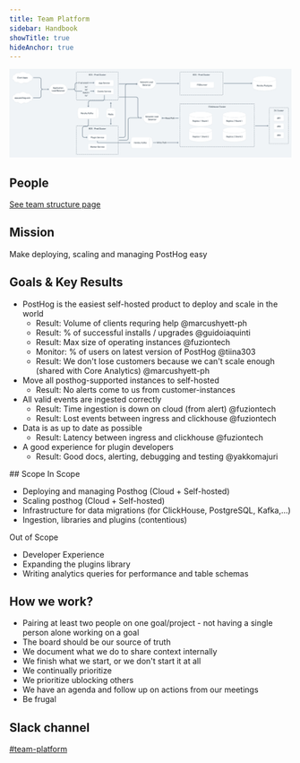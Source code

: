 ```yaml
---
title: Team Platform
sidebar: Handbook
showTitle: true
hideAnchor: true
---
```


![Image of Cloud Infrastructure](https://github.com/PostHog/posthog-cloud/blob/master/docs/images/infra.png?raw=true)

## People

[See team structure page](/handbook/people/team-structure/team-structure)

## Mission

Make deploying, scaling and managing PostHog easy

## Goals & Key Results

* PostHog is the easiest self-hosted product to deploy and scale in the world
    * Result: Volume of clients requring help @marcushyett-ph
    * Result: % of successful installs / upgrades @guidoiaquinti
    * Result: Max size of operating instances @fuziontech
    * Monitor: % of users on latest version of PostHog @tiina303
    * Result: We don't lose customers because we can't scale enough (shared with Core Analytics) @marcushyett-ph
* Move all posthog-supported instances to self-hosted
    * Result: No alerts come to us from customer-instances
* All valid events are ingested correctly
    * Result: Time ingestion is down on cloud (from alert) @fuziontech
    * Result: Lost events between ingress and clickhouse @fuziontech
* Data is as up to date as possible
    * Result: Latency between ingress and clickhouse @fuziontech
* A good experience for plugin developers
    * Result: Good docs, alerting, debugging and testing @yakkomajuri

## Scope
In Scope
  * Deploying and managing Posthog (Cloud + Self-hosted)
  * Scaling posthog (Cloud + Self-hosted)
  * Infrastructure for data migrations (for ClickHouse, PostgreSQL, Kafka,...)
  * Ingestion, libraries and plugins (contentious)

Out of Scope
  * Developer Experience
  * Expanding the plugins library
  * Writing analytics queries for performance and table schemas

## How we work?
* Pairing at least two people on one goal/project - not having a single person alone working on a goal
* The board should be our source of truth
* We document what we do to share context internally
* We finish what we start, or we don't start it at all
* We continually prioritize
* We prioritize ublocking others
* We have an agenda and follow up on actions from our meetings
* Be frugal

## Slack channel

[#team-platform](https://posthog.slack.com/messages/team-platform)
